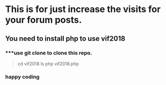 # This is for just increase the visits for your forum posts.
## You need to install php to use vif2018
###  ***use git clone to clone this repo.

> cd vif2018
> ls
> php vif2018.php

### happy coding ##
